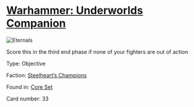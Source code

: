 # [Warhammer: Underworlds Companion](https://guidokessels.github.io/wh-underworlds)

  

![Eternals](https://warhammerunderworlds.com/wp-content/uploads/sites/6/2017/12/033_ENG-Eternals.png)

Score this in the third end phase if none of your fighters are out of action

Type: Objective

Faction: [Steelheart’s Champions](https://guidokessels.github.io/wh-underworlds/factions/steelhearts-champions)

Found in: [Core Set](https://guidokessels.github.io/wh-underworlds/locations/core-set)

Card number: 33
